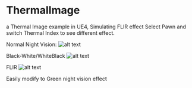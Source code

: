 # ThermalImage
a Thermal Image example in UE4, Simulating FLIR effect
Select Pawn and switch Thermal Index to see different effect.

Normal Night Vision:
![alt text](https://github.com/tigershan1130/ThermalImage/blob/master/Thermal3.png)

Black-White/WhiteBlack
![alt text](https://github.com/tigershan1130/ThermalImage/blob/master/Thermal2.png)

FLIR 
![alt text](https://github.com/tigershan1130/ThermalImage/blob/master/Thermal1.png)

Easily modify to Green night vision effect


